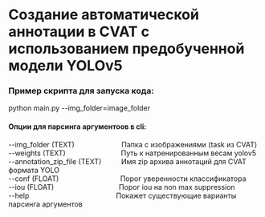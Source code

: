 # Создание автоматической аннотации в CVAT с использованием предобученной модели YOLOv5

### Пример скрипта для запуска кода:
python main.py --img_folder=image_folder

#### Опции для парсинга аргументоов в cli:
  --img_folder (TEXT)    &emsp;   &emsp;  &emsp;  &emsp;  &emsp;  Папка с изображениями (task из CVAT)</br>
  --weights (TEXT)     &emsp;   &emsp;   &emsp; &ensp;   &emsp;  &nbsp; &nbsp; &nbsp;  Путь к натренированным весам yolov5</br>
  --annotation_zip_file (TEXT) &emsp;   &emsp;  Имя zip архива аннотаций для CVAT формата YOLO</br>
  --conf (FLOAT)     &emsp;    &emsp;  &emsp;   &emsp;  &emsp;  &emsp; &ensp;  Порог уверенности классификатора</br>
  --iou (FLOAT)        &emsp;  &emsp;  &emsp;  &emsp;  &emsp;  &emsp;   &emsp;   Порог iou на non max suppression</br>
  --help   &emsp;  &emsp;  &emsp;   &emsp;  &emsp;  &emsp;    &emsp;    &emsp;   &emsp;  &nbsp;    Покажет существующие варианты парсинга аргументов</br>
